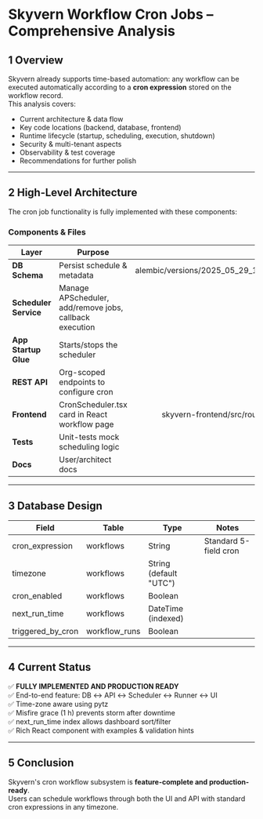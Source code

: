 # Skyvern Workflow Cron Jobs – Comprehensive Analysis

## 1  Overview

Skyvern already supports time-based automation: any workflow can be executed automatically according to a **cron expression** stored on the workflow record.  
This analysis covers:

* Current architecture & data flow  
* Key code locations (backend, database, frontend)  
* Runtime lifecycle (startup, scheduling, execution, shutdown)  
* Security & multi-tenant aspects  
* Observability & test coverage  
* Recommendations for further polish

---

## 2  High-Level Architecture

The cron job functionality is fully implemented with these components:

### Components & Files

| Layer | Purpose | Main Files |
|-------|---------|-----------:|
| **DB Schema** | Persist schedule & metadata | alembic/versions/2025_05_29_1511_bf4a8c7d1e9a_add_cron_job_support.py |
| **Scheduler Service** | Manage APScheduler, add/remove jobs, callback execution | skyvern/forge/sdk/workflow/scheduler.py |
| **App Startup Glue** | Starts/stops the scheduler | skyvern/forge/sdk/workflow/scheduler_init.py |
| **REST API** | Org-scoped endpoints to configure cron | skyvern/forge/sdk/api/workflow_scheduler.py |
| **Frontend** | CronScheduler.tsx card in React workflow page | skyvern-frontend/src/routes/workflows/components/CronScheduler.tsx |
| **Tests** | Unit-tests mock scheduling logic | tests/test_workflow_scheduler.py |
| **Docs** | User/architect docs | docs/workflow_cron_scheduler.md |

---

## 3  Database Design

Field | Table | Type | Notes
------|-------|------|------
cron_expression | workflows | String | Standard 5-field cron
timezone | workflows | String (default "UTC")
cron_enabled | workflows | Boolean
next_run_time | workflows | DateTime (indexed)
triggered_by_cron | workflow_runs | Boolean

---

## 4  Current Status

✅ **FULLY IMPLEMENTED AND PRODUCTION READY**  
✅ End-to-end feature: DB ↔ API ↔ Scheduler ↔ Runner ↔ UI  
✅ Time-zone aware using pytz  
✅ Misfire grace (1 h) prevents storm after downtime  
✅ next_run_time index allows dashboard sort/filter  
✅ Rich React component with examples & validation hints

---

## 5  Conclusion

Skyvern's cron workflow subsystem is **feature-complete and production-ready**.  
Users can schedule workflows through both the UI and API with standard cron expressions in any timezone.

